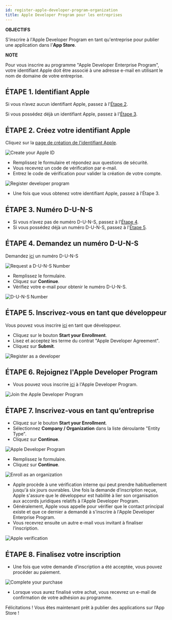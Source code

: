 ```yaml
---
id: register-apple-developer-program-organization
title: Apple Developer Program pour les entreprises
---
```

<div class = "objectives"> 

**OBJECTIFS**

S'inscrire à l'Apple Developer Program en tant qu'entreprise pour publier une application dans l'**App Store**.</div> <div class = "tips"> 

**NOTE**

Pour vous inscrire au programme "Apple Developer Enterprise Program", votre identifiant Apple doit être associé à une adresse e-mail en utilisant le nom de domaine de votre entreprise.</div> 

## ÉTAPE 1. Identifiant Apple

Si vous n’avez aucun identifiant Apple, passez à l'[Étape 2](#step-2-create-your-apple-id).

Si vous possédez déjà un identifiant Apple, passez à l'[Étape 3](#step-3.-d-u-n-s-number).

## ÉTAPE 2. Créez votre identifiant Apple

Cliquez sur la [page de création de l'identifiant Apple](https://appleid.apple.com/).

![Create your Apple ID](assets/deploy-app-store/Apple-ID-Creation-Page-4D-for-iOS.png)

* Remplissez le formulaire et répondez aux questions de sécurité.
* Vous recevrez un code de vérification par e-mail.
* Entrez le code de vérification pour valider la création de votre compte.

![Register developer program](assets/deploy-app-store/Register-developer-program-4D-for-iOS.png)

* Une fois que vous obtenez votre identifiant Apple, passez à l’Étape 3.

## ÉTAPE 3. Numéro D-U-N-S

* Si vous n’avez pas de numéro D-U-N-S, passez à l'[Étape 4](#step-4-request-a-d-u-n-s-number).
* Si vous possédez déjà un numéro D-U-N-S, passez à l'[Étape 5](#step-5-register-as-a-developer).

## ÉTAPE 4. Demandez un numéro D-U-N-S

Demandez [ici](https://developer.apple.com/enroll/duns-lookup/#/search) un numéro D-U-N-S

![Request a D-U-N-S Number](assets/deploy-app-store/DUNS-Number-Organization-4D-for-iOS.png)

* Remplissez le formulaire.
* Cliquez sur **Continue**.
* Vérifiez votre e-mail pour obtenir le numéro D-U-N-S.

![D-U-N-S Number](assets/deploy-app-store/DUNS-Number-Apple-Mail_4D-for-iOS.png)

## ÉTAPE 5. Inscrivez-vous en tant que développeur

Vous pouvez vous inscrire [ici](https://developer.apple.com/programs/enterprise/enroll/) en tant que développeur.

* Cliquez sur le bouton **Start your Enrollment**.
* Lisez et acceptez les terme du contrat "Apple Developer Agreement". 
* Cliquez sur **Submit**.

![Register as a developer](assets/deploy-app-store/Register-developer-4D-for-iOS.png)

## ÉTAPE 6. Rejoignez l'Apple Developer Program

* Vous pouvez vous inscrire [ici](https://developer.apple.com/enroll/enterprise/) à l'Apple Developer Program. 

![Join the Apple Developer Program](assets/deploy-app-store/Join-Apple-Developer-Program-individuals-4D-for-iOS.png)

## ÉTAPE 7. Inscrivez-vous en tant qu’entreprise

* Cliquez sur le bouton **Start your Enrollment**.
* Sélectionnez **Company / Organization** dans la liste déroulante "Entity Type".
* Cliquez sur **Continue**.

![Apple Developer Program](assets/deploy-app-store/Apple-Developer-Program-Organizations-4D-for-iOS.png)

* Remplissez le formulaire.
* Cliquez sur **Continue**. 

![Enroll as an organization](assets/deploy-app-store/Apple-Developer-Program-Enrollment-Organizations-4D-for-iOS.png)

* Apple procède à une vérification interne qui peut prendre habituellement jusqu'à six jours ouvrables. Une fois la demande d’inscription reçue, Apple s'assure que le développeur est habilité à lier son organisation aux accords juridiques relatifs à l'Apple Developer Program.
* Généralement, Apple vous appelle pour vérifier que le contact principal existe et que ce dernier a demandé à s'inscrire à l'Apple Developer Enterprise Program.
* Vous recevrez ensuite un autre e-mail vous invitant à finaliser l’inscription.

![Apple verification](assets/deploy-in-house/Confirmation-email-Organisations-4D-for-iOS.png)

## ÉTAPE 8. Finalisez votre inscription

* Une fois que votre demande d’inscription a été acceptée, vous pouvez procéder au paiement.

![Complete your purchase](assets/deploy-app-store/Complete-Purchase-Apple-Developer-Program-4D-for-iOS.png)

* Lorsque vous aurez finalisé votre achat, vous recevrez un e-mail de confirmation de votre adhésion au programme.

Félicitations ! Vous êtes maintenant prêt à publier des applications sur l’App Store !